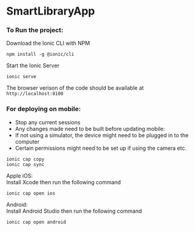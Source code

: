# SmartLibraryApp

### To Run the project: 
Download the Ionic CLI with NPM 
```
npm install -g @ionic/cli
```

Start the Ionic Server <br>
   ```
   ionic serve
   ```
The browser verison of the code should be available at ```http://localhost:8100```

### For deploying on mobile:  
- Stop any current sessions  
- Any changes made need to be built before updating mobile:
- If not using a simulator, the device might need to be plugged in to the computer  
- Certain permissions might need to be set up if using the camera etc.

```
ionic cap copy
ionic cap sync
```

Apple iOS:  
Install Xcode then run the following command
```
ionic cap open ios
```

Android:  
Install Android Studio then run the following command
```
ionic cap open android
```
